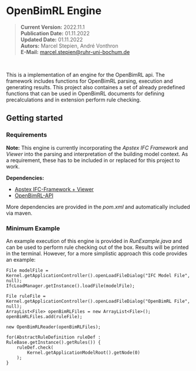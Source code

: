 # OpenBimRL Engine

> **Current Version:** 2022.11.1 <br>
> **Publication Date:** 01.11.2022 <br>
> **Updated Date:** 01.11.2022 <br>
> **Autors:** Marcel Stepien, André Vonthron <br>
> **E-Mail:** marcel.stepien@ruhr-uni-bochum.de
<br>


This is a implementation of an engine for the OpenBimRL api. The framework includes functions for OpenBimRL parsing,
execution and generating results. This project also containes a set of already predefined functions that can be used in
OpenBimRL documents for defining precalculations and in extension perform rule checking.

## Getting started

### Requirements

**Note:** This engine is currently incorporating the _Apstex IFC Framework_ and _Viewer_ into the parsing and
interpretation of the building model context. As a requirement, these has to be included in or replaced for this project
to work.

**Dependencies:**

- [Apstex IFC-Framework + Viewer](https://www.apstex.com/)
- [OpenBimRL-API](https://github.com/RUB-Informatik-im-Bauwesen/OpenBimRL)

More dependencies are provided in the _pom.xml_ and automatically included via maven.

### Minimum Example

An example execution of this engine is provided in _RunExample.java_ and can be used to perform rule checking out of the
box. Results will be printed in the terminal. However, for a more simplistic approach this code provides an example:

```
File modelFile = Kernel.getApplicationController().openLoadFileDialog("IFC Model File", null);
IfcLoadManager.getInstance().loadFile(modelFile);

File ruleFile = Kernel.getApplicationController().openLoadFileDialog("OpenBimRL File", null);
ArrayList<File> openBimRLFiles = new ArrayList<File>();
openBimRLFiles.add(ruleFile);

new OpenBimRLReader(openBimRLFiles);

for(AbstractRuleDefinition ruleDef : RuleBase.getInstance().getRules()) {
	ruleDef.check(
		Kernel.getApplicationModelRoot().getNode(0)
	);
}
```
